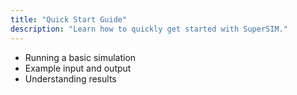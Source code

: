 ```yaml
---
title: "Quick Start Guide"
description: "Learn how to quickly get started with SuperSIM."
---
```


- Running a basic simulation
- Example input and output
- Understanding results
